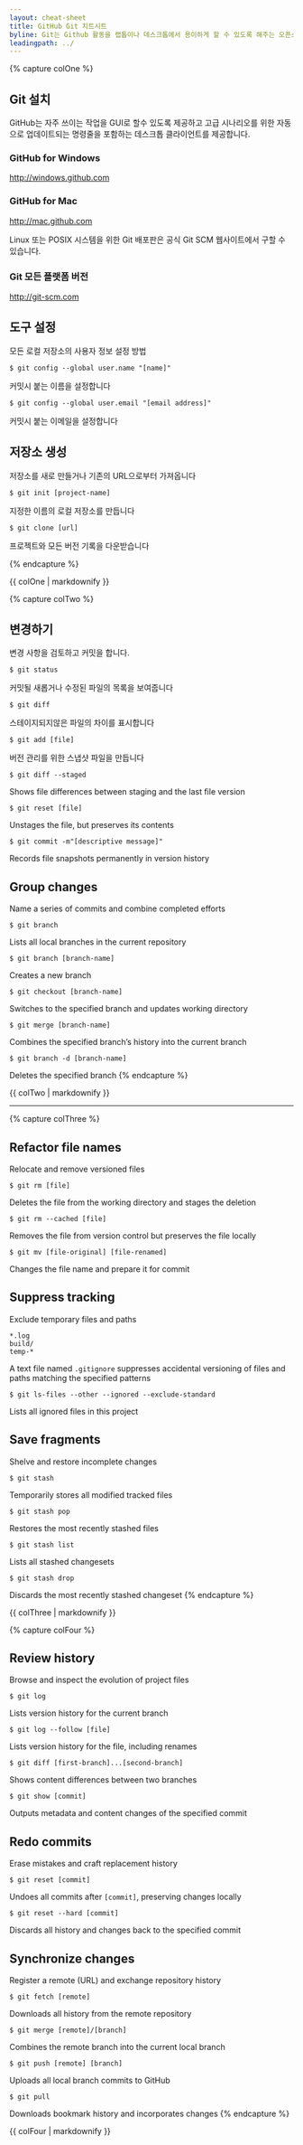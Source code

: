```yaml
---
layout: cheat-sheet
title: GitHub Git 치트시트
byline: Git는 Github 활동을 랩톱이나 데스크톱에서 용이하게 할 수 있도록 해주는 오픈소스 분산 버전 관리 시스템입니다. 이 치트 시트는 일반적으로 사용되는 Git 명령어에 관한 설명을 빠르게 참고할 수 있도록 요약되어 있습니다.
leadingpath: ../
---
```


{% capture colOne %}
## Git 설치
GitHub는 자주 쓰이는 작업을 GUI로 할수 있도록 제공하고 고급 시나리오를 위한 자동으로 업데이트되는 명령줄을 포함하는 데스크톱 클라이언트를 제공합니다.

### GitHub for Windows
http://windows.github.com

### GitHub for Mac
http://mac.github.com

Linux 또는 POSIX 시스템을 위한 Git 배포판은 공식 Git SCM 웹사이트에서 구할 수 있습니다.

### Git 모든 플랫폼 버전
http://git-scm.com

## 도구 설정
모든 로컬 저장소의 사용자 정보 설정 방법

```$ git config --global user.name "[name]"```

커밋시 붙는 이름을 설정합니다


```$ git config --global user.email "[email address]"```

커밋시 붙는 이메일을 설정합니다


## 저장소 생성
저장소를 새로 만들거나 기존의 URL으로부터 가져옵니다


```$ git init [project-name]```

지정한 이름의 로컬 저장소를 만듭니다


```$ git clone [url]```

프로젝트와 모든 버전 기록을 다운받습니다


{% endcapture %}
<div class="col-md-6">
{{ colOne | markdownify }}
</div>


{% capture colTwo %}

## 변경하기
변경 사항을 검토하고 커밋을 합니다.


```$ git status```

커밋될 새롭거나 수정된 파일의 목록을 보여줍니다


```$ git diff```

스테이지되지않은 파일의 차이를 표시합니다


```$ git add [file]```

버전 관리를 위한 스냅샷 파일을 만듭니다


```$ git diff --staged```

Shows file differences between staging and the last file version


```$ git reset [file]```

Unstages the file, but preserves its contents


```$ git commit -m"[descriptive message]"```

Records file snapshots permanently in version history

## Group changes
Name a series of commits and combine completed efforts


```$ git branch```

Lists all local branches in the current repository


```$ git branch [branch-name]```

Creates a new branch


```$ git checkout [branch-name]```

Switches to the specified branch and updates working directory


```$ git merge [branch-name]```

Combines the specified branch’s history into the current branch


```$ git branch -d [branch-name]```

Deletes the specified branch
{% endcapture %}
<div class="col-md-6">
{{ colTwo | markdownify }}
</div>
<div class="clearfix"></div>

---

{% capture colThree %}
## Refactor file names
Relocate and remove versioned files


```$ git rm [file]```

Deletes the file from the working directory and stages the deletion


```$ git rm --cached [file]```

Removes the file from version control but preserves the file locally


```$ git mv [file-original] [file-renamed]```

Changes the file name and prepare it for commit

## Suppress tracking
Exclude temporary files and paths

```
*.log
build/
temp-*
```

A text file named `.gitignore` suppresses accidental versioning of files and paths matching the specified patterns


```$ git ls-files --other --ignored --exclude-standard```

Lists all ignored files in this project

## Save fragments
Shelve and restore incomplete changes


```$ git stash```

Temporarily stores all modified tracked files


```$ git stash pop```

Restores the most recently stashed files


```$ git stash list```

Lists all stashed changesets


```$ git stash drop```

Discards the most recently stashed changeset
{% endcapture %}
<div class="col-md-6">
{{ colThree | markdownify }}
</div>

{% capture colFour %}
## Review history
Browse and inspect the evolution of project files


```$ git log```

Lists version history for the current branch


```$ git log --follow [file]```

Lists version history for the file, including renames


```$ git diff [first-branch]...[second-branch]```

Shows content differences between two branches


```$ git show [commit]```

Outputs metadata and content changes of the specified commit

## Redo commits
Erase mistakes and craft replacement history


```$ git reset [commit]```

Undoes all commits after `[commit]`, preserving changes locally


```$ git reset --hard [commit]```

Discards all history and changes back to the specified commit

## Synchronize changes
Register a remote (URL) and exchange repository history


```$ git fetch [remote]```

Downloads all history from the remote repository


```$ git merge [remote]/[branch]```

Combines the remote branch into the current local branch


```$ git push [remote] [branch]```

Uploads all local branch commits to GitHub


```$ git pull```

Downloads bookmark history and incorporates changes
{% endcapture %}
<div class="col-md-6">
{{ colFour | markdownify }}
</div>
